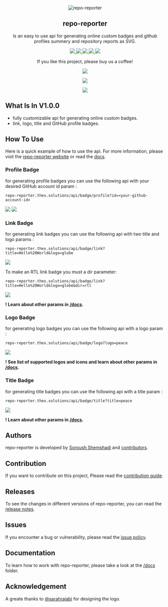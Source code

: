 <p align="center">
 <img src="https://user-images.githubusercontent.com/45015114/155889609-9b2a0051-d86c-4c13-a549-e03836663ef0.png" align="center" alt="repo-reporter" />
 <h2 align="center">repo-reporter</h2>
 <p align="center">Is an easy to use api for generating online custom badges and github profiles summery and repository reports as SVG.</p>
</p>
<p align="center">
    	<a href="https://github.com/TheXSolutions/repo-reporter/releases/tag/v1.0.0">
      		<img src="https://repo-reporter.thex.solutions/api/badge/link?title=repo-reporter%20v1.0.0&logo=github&size=m" />
    	</a>
    	<a href="https://github.com/TheXSolutions/repo-reporter/search?l=java">
      		<img src="https://repo-reporter.thex.solutions/api/badge/link?title=17&logo=java&bg=000&color=e75a00&size=m" />
    	</a>
	<a href="https://github.com/TheXSolutions/repo-reporter/blob/main/LICENSE">
      		<img src="https://repo-reporter.thex.solutions/api/badge/link?title=MIT&logo=scale-balanced&bg=000&color=930200&size=m" />
    	</a>
	<a href="#">
      		<img src="https://repo-reporter.thex.solutions/api/badge/title?title=2.6K%20LINES%20OF%20CODE&bg=000&color=116979&size=m" />
    </a>
    <a href="https://github.com/TheXSolutions/repo-reporter/releases/tag/v1.0.0">
      		<img src="https://repo-reporter.thex.solutions/api/badge/link?title=%20%DA%AF%D8%B2%D8%A7%D8%B1%D8%B4%DA%AF%D8%B1-%D9%85%D8%AE%D8%B2%D9%86%20%D9%86%D8%B3%D8%AE%D9%87%201.0.0&logo=github&size=m&dir=rtl" />
    </a>
</p>
<p align="center">
	If you like this project, please buy us a coffee!
</p>
<p align="center">
	<a href="https://thex.solutions/donate">
      		<img src="https://repo-reporter.thex.solutions/api/badge/link?title=bc1qr3k6c9gh5ef6wk3ynmjpjkr2kjj0tckdcn8aa7&logo=bitcoin-sign&bg=fff&color=ef730f&size=m" />
	</a>
</p>
<p align="center">
	<a href="https://thex.solutions/donate">
		<img src="https://repo-reporter.thex.solutions/api/badge/link?title=0x130a1a681fd6ec43fd23a6a46bcaea7f311595fe&logo=ethereum&bg=fff&color=413946&size=m" />
	</a>
</p>
<p align="center">
	<img src="https://repo-reporter.thex.solutions/api/badge/logo?logo=heart&bg=fff&color=f23d96&size=s" />
</p>

## What Is In V1.0.0
- fully customizable api for generating online custom badges.
- link, logo, title and GitHub profile badges.

## How To Use
Here is a quick example of how to use the api. For more information, please visit the [repo-reporter website](https://repo-reporter.thex.solutions/) or read the [docs](https://github.com/TheXSolutions/repo-reporter/tree/main/docs).

### Profile Badge
for generating profile badges you can use the following api with your desired GitHub account id param :

`repo-reporter.thex.solutions/api/badge/profile?id=<your-github-account-id>`

[![](https://repo-reporter.thex.solutions/api/badge/profile?id=TheXSolutions&color=f48024)](https://github.com/TheXSolutions) [![](https://repo-reporter.thex.solutions/api/badge/profile?id=shuoros&color=f48024)](https://github.com/shuoros)

### Link Badge
for generating link badges you can use the following api with two title and logo params :

`repo-reporter.thex.solutions/api/badge/link?title=Hello%20World&logo=globe`

![](https://repo-reporter.thex.solutions/api/badge/link?title=Hello%20World&logo=globe)

To make an RTL link badge you must a dir parameter:

`repo-reporter.thex.solutions/api/badge/link?title=Hello%20World&logo=globe&dir=rtl`

![](https://repo-reporter.thex.solutions/api/badge/link?title=سلام%20دنیا&logo=globe&dir=rtl)

**! Learn about other params in [/docs](https://github.com/TheXSolutions/repo-reporter/tree/main/docs).**

### Logo Badge
for generating logo badges you can use the following api with a logo param :

`repo-reporter.thex.solutions/api/badge/logo?logo=peace`

![](https://repo-reporter.thex.solutions/api/badge/logo?logo=peace)

**! See list of supported logos and icons and learn about other params in [/docs](https://github.com/TheXSolutions/repo-reporter/tree/main/docs).**

### Title Badge
for generating title badges you can use the following api with a title param :

`repo-reporter.thex.solutions/api/badge/title?title=peace`

![](https://repo-reporter.thex.solutions/api/badge/title?title=peace)

**! Learn about other params in [/docs](https://github.com/TheXSolutions/repo-reporter/tree/main/docs).**

## Authors
repo-reporter is developed by [Soroush Shemshadi](https://github.com/shuoros) and [contributors](https://github.com/TheXSolutions/repo-reporter/blob/main/CONTRIBUTORS.md).

## Contribution
If you want to contribute on this project, Please read the [contribution guide](https://github.com/TheXSolutions/repo-reporter/blob/main/CONTRIBUTE.md).

## Releases
To see the changes in different versions of repo-reporter, you can read the [release notes](https://github.com/TheXSolutions/repo-reporter/blob/main/RELEASENOTES.md).

## Issues
If you encounter a bug or vulnerability, please read the [issue policy](https://github.com/TheXSolutions/repo-reporter/blob/main/ISSUES.md).

## Documentation
To learn how to work with repo-reporter, please take a look at the [/docs](https://github.com/TheXSolutions/repo-reporter/tree/main/docs) folder.

## Acknowledgement
A greate thanks to [@sarahrajabi](https://github.com/sarahrajabi) for designing the logo.